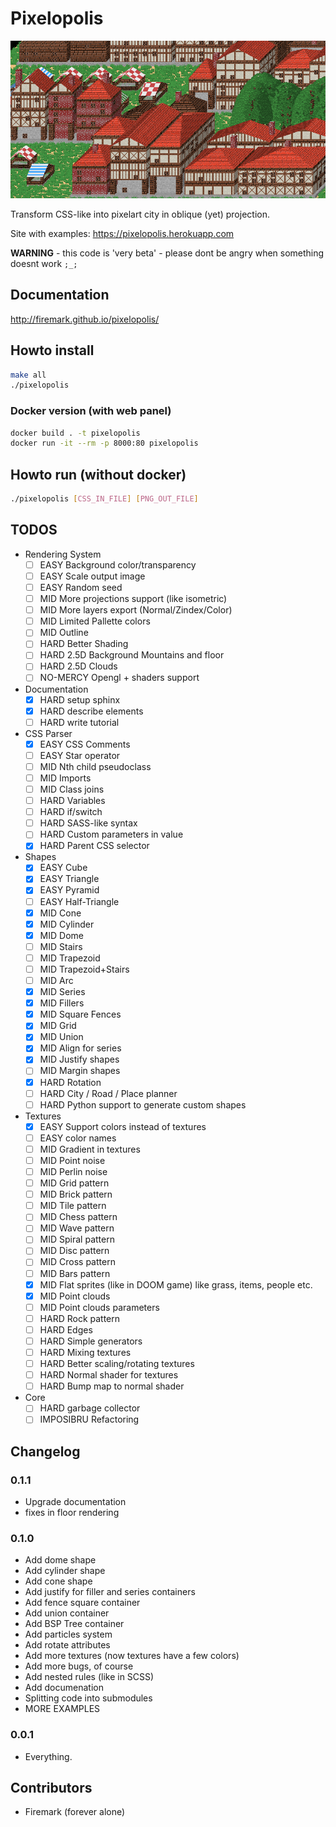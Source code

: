 # Pixelopolis
![oblique](./docsrc/images/oblique.png)

Transform CSS-like into pixelart city in oblique (yet) projection.

Site with examples: https://pixelopolis.herokuapp.com

**WARNING** - this code is 'very beta' - please dont be angry when something doesnt work `;_;`

## Documentation

http://firemark.github.io/pixelopolis/

## Howto install
```bash
make all
./pixelopolis
```

### Docker version (with web panel)

```bash
docker build . -t pixelopolis
docker run -it --rm -p 8000:80 pixelopolis
```

## Howto run (without docker)

```bash
./pixelopolis [CSS_IN_FILE] [PNG_OUT_FILE]
```

## TODOS

* Rendering System
    * [ ] EASY Background color/transparency
    * [ ] EASY Scale output image
    * [ ] EASY Random seed
    * [ ] MID More projections support (like isometric)
    * [ ] MID More layers export (Normal/Zindex/Color)
    * [ ] MID Limited Pallette colors
    * [ ] MID Outline
    * [ ] HARD Better Shading
    * [ ] HARD 2.5D Background Mountains and floor
    * [ ] HARD 2.5D Clouds
    * [ ] NO-MERCY Opengl + shaders support
* Documentation
    * [x] HARD setup sphinx
    * [x] HARD describe elements
    * [ ] HARD write tutorial
* CSS Parser
    * [x] EASY CSS Comments
    * [ ] EASY Star operator
    * [ ] MID Nth child pseudoclass
    * [ ] MID Imports
    * [ ] MID Class joins
    * [ ] HARD Variables
    * [ ] HARD if/switch
    * [ ] HARD SASS-like syntax
    * [ ] HARD Custom parameters in value
    * [x] HARD Parent CSS selector
* Shapes
    * [x] EASY Cube
    * [x] EASY Triangle
    * [x] EASY Pyramid
    * [ ] EASY Half-Triangle
    * [x] MID Cone
    * [x] MID Cylinder
    * [x] MID Dome
    * [ ] MID Stairs
    * [ ] MID Trapezoid
    * [ ] MID Trapezoid+Stairs
    * [ ] MID Arc
    * [x] MID Series
    * [x] MID Fillers
    * [x] MID Square Fences
    * [x] MID Grid
    * [x] MID Union
    * [x] MID Align for series
    * [x] MID Justify shapes
    * [ ] MID Margin shapes
    * [x] HARD Rotation
    * [ ] HARD City / Road / Place planner
    * [ ] HARD Python support to generate custom shapes
* Textures
    * [x] EASY Support colors instead of textures
    * [ ] EASY color names
    * [ ] MID Gradient in textures
    * [ ] MID Point noise
    * [ ] MID Perlin noise
    * [ ] MID Grid pattern
    * [ ] MID Brick pattern
    * [ ] MID Tile pattern
    * [ ] MID Chess pattern
    * [ ] MID Wave pattern
    * [ ] MID Spiral pattern
    * [ ] MID Disc pattern
    * [ ] MID Cross pattern
    * [ ] MID Bars pattern
    * [x] MID Flat sprites (like in DOOM game) like grass, items, people etc.
    * [x] MID Point clouds
    * [ ] MID Point clouds parameters
    * [ ] HARD Rock pattern
    * [ ] HARD Edges
    * [ ] HARD Simple generators
    * [ ] HARD Mixing textures
    * [ ] HARD Better scaling/rotating textures
    * [ ] HARD Normal shader for textures
    * [ ] HARD Bump map to normal shader
* Core
    * [ ] HARD garbage collector
    * [ ] IMPOSIBRU Refactoring

## Changelog

### 0.1.1

* Upgrade documentation
* fixes in floor rendering

### 0.1.0

* Add dome shape
* Add cylinder shape
* Add cone shape
* Add justify for filler and series containers
* Add fence square container
* Add union container
* Add BSP Tree container
* Add particles system
* Add rotate attributes
* Add more textures (now textures have a few colors)
* Add more bugs, of course
* Add nested rules (like in SCSS)
* Add documenation
* Splitting code into submodules
* MORE EXAMPLES

### 0.0.1

* Everything.

## Contributors

* Firemark (forever alone)
